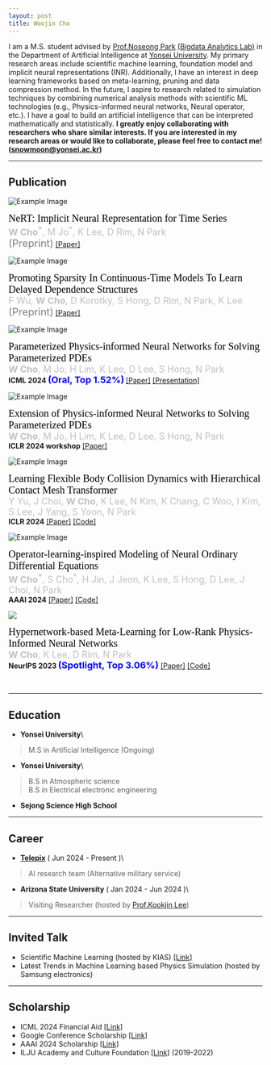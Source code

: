 ```yaml
---
layout: post
title: Woojin Cho
---
```


I am a M.S. student advised by [Prof.Noseong Park](https://sites.google.com/view/noseong)  [(Bigdata Analytics Lab)](https://sites.google.com/view/npark/home) in the Department of Artificial Intelligence at [Yonsei University](https://www.yonsei.ac.kr/en_sc/). My primary research areas include scientific machine learning, foundation model and implicit neural representations (INR). Additionally, I have an interest in deep learning frameworks based on meta-learning, pruning and data compression method. In the future, I aspire to research related to simulation techniques by combining numerical analysis methods with scientific ML technologies (e.g., Physics-informed neural networks, Neural operator, etc.). I have a goal to build an artificial intelligence that can be interpreted mathematically and statistically. 
**I greatly enjoy collaborating with researchers who share similar interests. If you are interested in my research areas or would like to collaborate, please feel free to contact me! ([snowmoon@yonsei.ac.kr](mailto:snowmoon@yonsei.ac.kr))**

-------------------------------------------------------------------------------------------


## Publication

<div class="content-with-image">
  <img src="../images/preprint_nert.jpg" alt="Example Image" class="inline-image">
  <p>
    <span style="font-family:'Times New Roman'; font-size: 20px; color: black">
        NeRT: Implicit Neural Representation for Time Series    </span><br>
    <span style="font-size: 18px; color: silver">
        <strong>W Cho<sup>*</sup></strong>, M Jo<sup>*</sup>, K Lee, D Rim, N Park
    </span><br>
    <span style="font-size: 20px; color: gray">(Preprint)</span>
    <a href="https://openreview.net/pdf?id=FpElWzxzu4" target="_blank">[Paper]</a> 
  </p>
</div>


<div class="content-with-image">
  <img src="../images/preprint_ndde.jpg" alt="Example Image" class="inline-image">
  <p>
    <span style="font-family:'Times New Roman'; font-size: 20px; color: black">
        Promoting Sparsity In Continuous-Time Models To Learn Delayed Dependence Structures    </span><br>
    <span style="font-size: 18px; color: silver">
      F Wu, <strong>W Cho</strong>, D Korotky, S Hong, D Rim, N Park, K Lee
    </span><br>
    <span style="font-size: 20px; color: gray">(Preprint)</span>
    <a href="https://openreview.net/pdf?id=2pAdYVCbU9" target="_blank">[Paper]</a> 
  </p>
</div>


<div class="content-with-image">
  <img src="../images/ICML_2024_p2inn.jpg" alt="Example Image" class="inline-image">
  <p>
    <span style="font-family:'Times New Roman'; font-size: 20px; color: black">
        Parameterized Physics-informed Neural Networks for Solving Parameterized PDEs    </span><br>
    <span style="font-size: 18px; color: silver">
      <strong>W Cho</strong>, M Jo, H Lim, K Lee, D Lee, S Hong, N Park
    </span><br>
    <strong>ICML 2024  <span style="font-size: 18px; color: blue">(Oral, Top 1.52%)</span> </strong> 
    <a href="https://openreview.net/pdf/fe697f398d9b1f2050ed2f5ebd2a000a77a89546.pdf" target="_blank">[Paper]</a> 
    <a href="https://icml.cc/virtual/2024/session/35281" target="_blank">[Presentation]</a>
  </p>
</div>



<div class="content-with-image">
  <img src="../images/ICLR_2024_workshop_p2inn.jpg" alt="Example Image" class="inline-image">
  <p>
    <span style="font-family:'Times New Roman'; font-size: 20px; color: black">
        Extension of Physics-informed Neural Networks to Solving Parameterized PDEs    </span><br>
    <span style="font-size: 18px; color: silver">
      <strong>W Cho</strong>, M Jo, H Lim, K Lee, D Lee, S Hong, N Park
    </span><br>
    <strong>ICLR 2024 workshop</strong> 
    <a href="https://openreview.net/forum?id=EAkRlHFLBc&referrer=%5Bthe%20profile%20of%20Woojin%20Cho%5D(%2Fprofile%3Fid%3D~Woojin_Cho1" target="_blank">[Paper]</a> 
  </p>
</div>


<div class="content-with-image">
  <img src="../images/ICLR_2024_graph.jpg" alt="Example Image" class="inline-image">
  <p>
    <span style="font-family:'Times New Roman'; font-size: 20px; color: black">
      Learning Flexible Body Collision Dynamics with Hierarchical Contact Mesh Transformer
    </span><br>
    <span style="font-size: 18px; color: silver">
      Y Yu, J Choi, <strong>W Cho</strong>, K Lee, N Kim, K Chang, C Woo, I Kim, S Lee, J Yang, S Yoon, N Park
    </span><br>
    <strong>ICLR 2024</strong> 
    <a href="https://arxiv.org/abs/2312.12467" target="_blank">[Paper]</a> 
    <a href="https://github.com/yuyudeep/hcmt" target="_blank">[Code]</a>
  </p>
</div>



<div class="content-with-image">
  <img src="../images/AAAI_2024_bfno.jpg" alt="Example Image" class="inline-image">
  <p>
    <span style="font-family:'Times New Roman'; font-size: 20px; color: black">
      Operator-learning-inspired Modeling of Neural Ordinary Differential Equations
    </span><br>
    <span style="font-size: 18px; color: silver">
      <strong>W Cho<sup>*</sup></strong>, S Cho<sup>*</sup>, H Jin, J Jeon, K Lee, S Hong, D Lee, J Choi, N Park
    </span><br>
    <strong>AAAI 2024</strong> 
    <a href="https://arxiv.org/abs/2312.10274" target="_blank">[Paper]</a> 
    <a href="https://github.com/WooJin-Cho/BFNO-NODE" target="_blank">[Code]</a>
  </p>
</div>



<div class="content-with-image">
  <img src="../images/NeurIPS_2023_hyper.jpg" class="inline-image">
  <p>
    <span style="font-family:'Times New Roman'; font-size: 20px; color: black">
        Hypernetwork-based Meta-Learning for Low-Rank Physics-Informed Neural Networks    </span><br>
    <span style="font-size: 18px; color: silver">
        <strong>W Cho</strong>, K Lee, D Rim, N Park
    </span><br>
    <strong>NeurIPS 2023  <span style="font-size: 18px; color: blue">(Spotlight, Top 3.06%)</span></strong>
    <a href="https://arxiv.org/abs/2310.09528" target="_blank">[Paper]</a> 
    <a href="https://github.com/WooJin-Cho/Hyper-LR-PINN" target="_blank">[Code]</a>
  </p>
</div>




&nbsp;
&nbsp;

-------------------------------------------------------------------------------------------

## Education

* **Yonsei University**\
> M.S in Artificial Intelligence (Ongoing)

* **Yonsei University**\
>B.S in Atmospheric science\
>B.S in Electrical electronic engineering

* **Sejong Science High School**

-------------------------------------------------------------------------------------------

## Career

* **[Telepix](https://www.telepix.net/)** ( Jun 2024 - Present )\
> AI research team (Alternative military service)

* **Arizona State University** ( Jan 2024 - Jun 2024 )\
> Visiting Researcher (hosted by [Prof.Kookjin Lee](https://klee44.github.io/))

-------------------------------------------------------------------------------------------

## Invited Talk

* Scientific Machine Learning (hosted by KIAS) [[Link]](https://kias.re.kr/kias/activities/seminars/view.do?seqno=PGN1720231223-0002&menuNo=408014&schoolsCd=&centrspgmsCd=AI&sdate=2024-01-01&edate=&mjrcdnm=&searchCnd=1&searchWord=&pageIndex=1)
* Latest Trends in Machine Learning based Physics Simulation (hosted by Samsung electronics)

-------------------------------------------------------------------------------------------

## Scholarship

* ICML 2024 Financial Aid [[Link]](https://icml.cc/Conferences/2024/FinancialAid)
* Google Conference Scholarship [[Link]](https://buildyourfuture.withgoogle.com/scholarships/google-conference-scholarships)
* AAAI 2024 Scholarship [[Link]](https://aaai.org/aaai-conference/aaai-24-student-scholarhip-volunteer-program/)
* ILJU Academy and Culture Foundation [[Link]](http://www.taekwanggroup.co.kr/homepage/eng/iljuFoundationIntro.do) (2019-2022)
